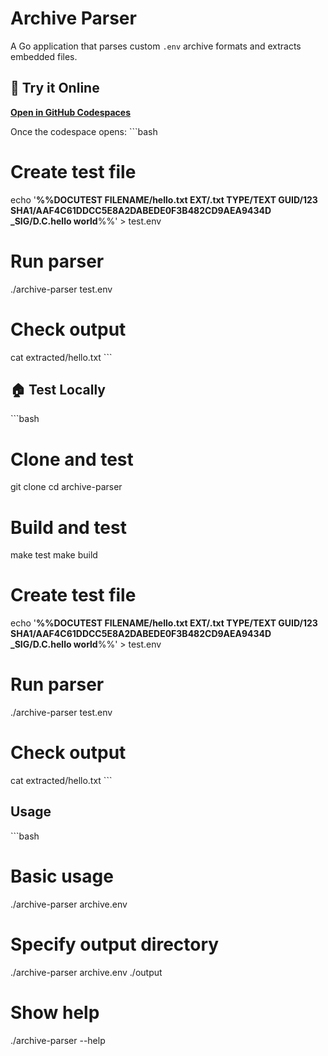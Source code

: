 # Archive Parser

A Go application that parses custom `.env` archive formats and extracts embedded files.

## 🚀 Try it Online

**[Open in GitHub Codespaces](https://codespaces.new/yourusername/archive-parser)**

Once the codespace opens:
\`\`\`bash
# Create test file
echo '**%%DOCUTEST
FILENAME/hello.txt
EXT/.txt
TYPE/TEXT
GUID/123
SHA1/AAF4C61DDCC5E8A2DABEDE0F3B482CD9AEA9434D
_SIG/D.C.hello world**%%' > test.env

# Run parser
./archive-parser test.env

# Check output
cat extracted/hello.txt
\`\`\`

## 🏠 Test Locally

\`\`\`bash
# Clone and test
git clone <repo-url>
cd archive-parser

# Build and test
make test
make build

# Create test file
echo '**%%DOCUTEST
FILENAME/hello.txt
EXT/.txt
TYPE/TEXT
GUID/123
SHA1/AAF4C61DDCC5E8A2DABEDE0F3B482CD9AEA9434D
_SIG/D.C.hello world**%%' > test.env

# Run parser
./archive-parser test.env

# Check output
cat extracted/hello.txt
\`\`\`

## Usage

\`\`\`bash
# Basic usage
./archive-parser archive.env

# Specify output directory
./archive-parser archive.env ./output

# Show help
./archive-parser --help
